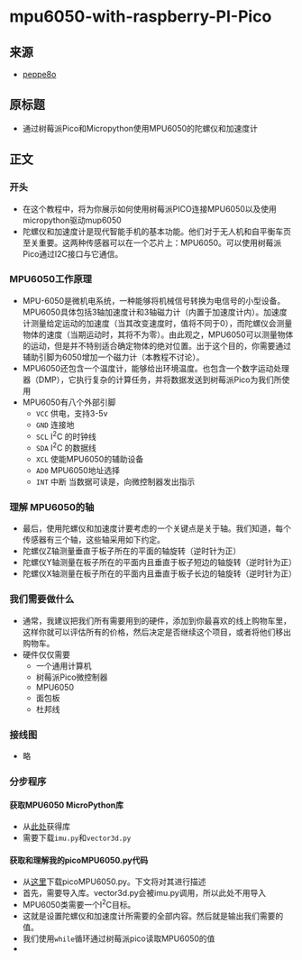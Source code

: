 # mpu6050-with-raspberry-PI-Pico

## 来源

- [peppe8o](https://peppe8o.com/using-gyroscope-and-accelerometer-with-mpu6050-raspberry-pi-pico-and-micropython/)

## 原标题

- 通过树莓派Pico和Micropython使用MPU6050的陀螺仪和加速度计

## 正文

### 开头

- 在这个教程中，将为你展示如何使用树莓派PICO连接MPU6050以及使用micropython驱动mup6050
- 陀螺仪和加速度计是现代智能手机的基本功能。他们对于无人机和自平衡车页至关重要。这两种传感器可以在一个芯片上：MPU6050。可以使用树莓派Pico通过I2C接口与它通信。

### MPU6050工作原理

- MPU-6050是微机电系统，一种能够将机械信号转换为电信号的小型设备。MPU6050具体包括3轴加速度计和3轴磁力计（内置于加速度计内）。加速度计测量给定运动的加速度（当其改变速度时，值将不同于0），而陀螺仪会测量物体的速度（当期运动时，其将不为零）。由此观之，MPU6050可以测量物体的运动，但是并不特别适合确定物体的绝对位置。出于这个目的，你需要通过辅助引脚为6050增加一个磁力计（本教程不讨论）。
- MPU6050还包含一个温度计，能够给出环境温度。也包含一个数字运动处理器（DMP），它执行复杂的计算任务，并将数据发送到树莓派Pico为我们所使用
- MPU6050有八个外部引脚
  - `VCC` 供电，支持3-5v
  - `GND` 连接地
  - `SCL` I<sup>2</sup>C 的时钟线
  - `SDA` I<sup>2</sup>C 的数据线
  - `XCL` 使能MPU6050的辅助设备
  - `AD0` MPU6050地址选择
  - `INT` 中断 当数据可读是，向微控制器发出指示

### 理解 MPU6050的轴

- 最后，使用陀螺仪和加速度计要考虑的一个关键点是关于轴。我们知道，每个传感器有三个轴，这些轴采用如下约定。
- 陀螺仪Z轴测量垂直于板子所在的平面的轴旋转（逆时针为正）
- 陀螺仪Y轴测量在板子所在的平面内且垂直于板子短边的轴旋转（逆时针为正）
- 陀螺仪X轴测量在板子所在的平面内且垂直于板子长边的轴旋转（逆时针为正）

### 我们需要做什么

- 通常，我建议把我们所有需要用到的硬件，添加到你最喜欢的线上购物车里，这样你就可以评估所有的价格，然后决定是否继续这个项目，或者将他们移出购物车。
- 硬件仅仅需要
  - 一个通用计算机
  - 树莓派Pico微控制器
  - MPU6050
  - 面包板
  - 杜邦线

### 接线图

- 略

### 分步程序

#### 获取MPU6050 MicroPython库

- 从[此处](https://github.com/micropython-IMU/micropython-mpu9x50)获得库
- 需要下载`imu.py`和`vector3d.py`

#### 获取和理解我的picoMPU6050.py代码

- 从[这里](https://peppe8o.com/download/micropython/MPU6050/picoMPU6050.py)下载picoMPU6050.py。下文将对其进行描述
- 首先，需要导入库。vector3d.py会被imu.py调用，所以此处不用导入
- MPU6050类需要一个I<sup>2</sup>C目标。
- 这就是设置陀螺仪和加速度计所需要的全部内容。然后就是输出我们需要的值。
- 我们使用`while`循环通过树莓派pico读取MPU6050的值
- 

